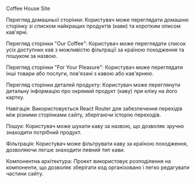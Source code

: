 Coffee House Site


Перегляд домашньої сторінки: Користувач може переглядати домашню сторінку зі списком найкращих продуктів (кави) та коротким описом кав'ярні.


Перегляд сторінки "Our Coffee": Користувач може переглядати список усіх доступних кав з можливістю фільтрації за країною походження та пошуком за назвою.


Перегляд сторінки "For Your Pleasure": Користувач може переглядати інші товари або послуги, пов'язані з кавою або кав'ярнею.


Перегляд сторінки деталей продукту: Користувач може переглянути детальну інформацію про окремий продукт (каву) при кліку на його картку.


Навігація: Використовується React Router для забезпечення перехідів між різними сторінками сайту, зберігаючи історію переходів.


Пошук: Користувач може шукати каву за назвою, що дозволяє зручно знаходити потрібний продукт.


Фільтрація: Користувач може фільтрувати каву за країною походження, дозволяючи легше знаходити певний тип кави.


Компонентна архітектура: Проект використовує розподілення на компоненти, що дозволяє зберігати код організовано і легко редагувати частини сайту.
